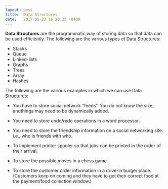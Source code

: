 ```yaml
---
layout: post
title:  Data Structures
date:   2017-05-23 16:20:35 -0400
---
```



**Data Structures** are the programmatic way of storing data so that data can be used efficiently.  The following are the
various types of Data Structures:

* Stacks
* Queue
* Linked-lists
* Graphs
* Trees
* Array
* Hashes

The following are the various examples in which we can use Data Structures:

* You have to store social network “feeds”.  You do not know the size, andthings may need to be dynamically added.

* You need to store undo/redo operations in a word processor.

* You need to store the friendship information on a social networking site. i.e., who is friends with who.

* To implement printer spooler so that jobs can be printed in the order of their arrival.

* To store the possible moves in a chess game.

* To store the customer order information in a drive-in burger place.  (Customers keep on coming and they have to
  get their correct food at the payment/food collection window.)


